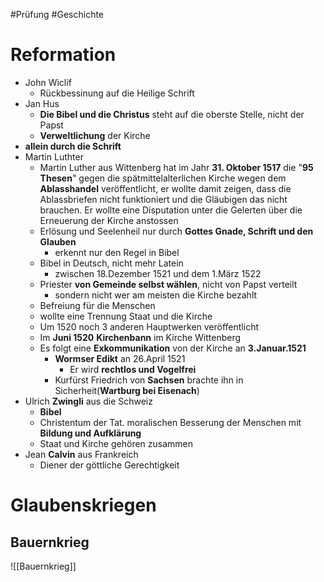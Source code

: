 #Prüfung #Geschichte 
# Reformation
- John Wiclif
	- Rückbessinung auf die Heilige Schrift
- Jan Hus
	- **Die Bibel und die Christus** steht auf die oberste Stelle, nicht der Papst
	- **Verweltlichung** der Kirche
- **allein durch die Schrift**
- Martin Luthter
	- Martin Luther aus Wittenberg hat im Jahr **31. Oktober 1517** die "**95 Thesen**" gegen die spätmittelalterlichen Kirche wegen dem **Ablasshandel** veröffentlicht, er wollte damit zeigen, dass die Ablassbriefen nicht funktioniert und die Gläubigen das nicht brauchen. Er wollte eine Disputation unter die Gelerten über die Erneuerung der Kirche anstossen
	- Erlösung und Seelenheil nur durch **Gottes Gnade, Schrift und den Glauben**
		- erkennt nur den Regel in Bibel
	- Bibel in Deutsch, nicht mehr Latein
		- zwischen 18.Dezember 1521 und dem 1.März 1522
	- Priester **von Gemeinde selbst wählen**, nicht von Papst verteilt
		- sondern nicht wer am meisten die Kirche bezahlt
	- Befreiung für die Menschen
	- wollte eine Trennung Staat und die Kirche
	- Um 1520 noch 3 anderen Hauptwerken veröffentlicht
	- Im **Juni 1520** **Kirchenbann** im Kirche Wittenberg
	- Es folgt eine **Exkommunikation** von der Kirche an **3.Januar.1521**
		- **Wormser Edikt** an 26.April 1521
			- Er wird **rechtlos und Vogelfrei**
		- Kurfürst Friedrich von **Sachsen** brachte ihn in Sicherheit(**Wartburg bei Eisenach**)
- Ulrich **Zwingli** aus die Schweiz
	- **Bibel** 
	- Christentum der Tat. moralischen Besserung der Menschen mit **Bildung und Aufklärung**
	- Staat und Kirche gehören zusammen 
- Jean **Calvin** aus Frankreich
	- Diener der göttliche Gerechtigkeit

# Glaubenskriegen
## Bauernkrieg
![[Bauernkrieg]]
